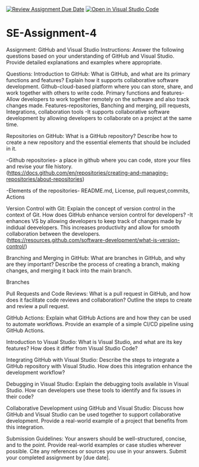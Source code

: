 [![Review Assignment Due Date](https://classroom.github.com/assets/deadline-readme-button-22041afd0340ce965d47ae6ef1cefeee28c7c493a6346c4f15d667ab976d596c.svg)](https://classroom.github.com/a/GvXCZgfk)
[![Open in Visual Studio Code](https://classroom.github.com/assets/open-in-vscode-2e0aaae1b6195c2367325f4f02e2d04e9abb55f0b24a779b69b11b9e10269abc.svg)](https://classroom.github.com/online_ide?assignment_repo_id=15317578&assignment_repo_type=AssignmentRepo)
# SE-Assignment-4
Assignment: GitHub and Visual Studio
Instructions:
Answer the following questions based on your understanding of GitHub and Visual Studio. Provide detailed explanations and examples where appropriate.

Questions:
Introduction to GitHub:
What is GitHub, and what are its primary functions and features? Explain how it supports collaborative software development.
Github-cloud-based platform where you can store, share, and work together with others to write code.
Primary functions and features-Allow developers to work together remotely on the software and also track changes made.
        Features-repositories, Banching and merging, pill requests, Integrations, collaboration tools
-It supports collaborative software development by allowing developers to collaborate on a project at the same time.



Repositories on GitHub:
What is a GitHub repository? Describe how to create a new repository and the essential elements that should be included in it.

-Github repositories- a place in github where you can code, store your files and revise your file history. (https://docs.github.com/en/repositories/creating-and-managing-repositories/about-repositories)

-Elements of the repositories- README.md, License, pull request,commits, Actions

Version Control with Git:
Explain the concept of version control in the context of Git. How does GitHub enhance version control for developers?
-It enhances VS by allowing developers to keep track of changes made by indidual deevelopers. This increases productivity and allow for smooth collaboration between the developers.(https://resources.github.com/software-development/what-is-version-control/) 


Branching and Merging in GitHub:
What are branches in GitHub, and why are they important? Describe the process of creating a branch, making changes, and merging it back into the main branch.

Branches

Pull Requests and Code Reviews:
What is a pull request in GitHub, and how does it facilitate code reviews and collaboration? Outline the steps to create and review a pull request.

GitHub Actions:
Explain what GitHub Actions are and how they can be used to automate workflows. Provide an example of a simple CI/CD pipeline using GitHub Actions.

Introduction to Visual Studio:
What is Visual Studio, and what are its key features? How does it differ from Visual Studio Code?


Integrating GitHub with Visual Studio:
Describe the steps to integrate a GitHub repository with Visual Studio. How does this integration enhance the development workflow?


Debugging in Visual Studio:
Explain the debugging tools available in Visual Studio. How can developers use these tools to identify and fix issues in their code?


Collaborative Development using GitHub and Visual Studio:
Discuss how GitHub and Visual Studio can be used together to support collaborative development. Provide a real-world example of a project that benefits from this integration.


Submission Guidelines:
Your answers should be well-structured, concise, and to the point.
Provide real-world examples or case studies wherever possible.
Cite any references or sources you use in your answers.
Submit your completed assignment by [due date].
